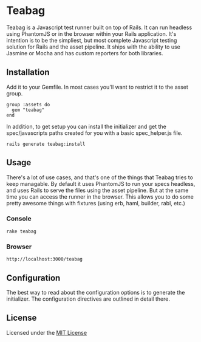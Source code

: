 Teabag
======

Teabag is a Javascript test runner built on top of Rails.  It can run headless using PhantomJS or in the browser within
your Rails application.  It's intention is to be the simpliest, but most complete Javascript testing solution for Rails
and the asset pipeline.  It ships with the ability to use Jasmine or Mocha and has custom reporters for both libraries.

## Installation

Add it to your Gemfile.  In most cases you'll want to restrict it to the asset group.

    group :assets do
      gem "teabag"
    end

In addition, to get setup you can install the initializer and get the spec/javascripts paths created for you with a
basic spec_helper.js file.

    rails generate teabag:install


## Usage

There's a lot of use cases, and that's one of the things that Teabag tries to keep managable.  By default it uses
PhantomJS to run your specs headless, and uses Rails to serve the files using the asset pipeline.  But at the same time
you can access the runner in the browser.  This allows you to do some pretty awesome things with fixtures (using erb,
haml, builder, rabl, etc.)

### Console

    rake teabag

### Browser

    http://localhost:3000/teabag


## Configuration

The best way to read about the configuration options is to generate the initializer.  The configuration directives are
outlined in detail there.


## License

Licensed under the [MIT License](http://creativecommons.org/licenses/MIT/)
